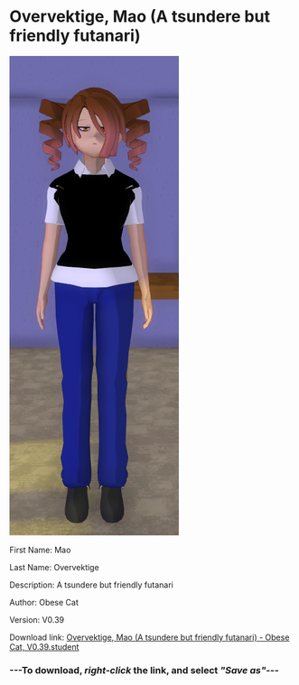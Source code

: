 # Overvektige, Mao (A tsundere but friendly futanari)

<img src = "https://raw.githubusercontent.com/Arbiter1223/Daigaku-Gurashi-Custom-Students/master/Students/Files/Overvektige%2C%20Mao%20(A%20tsundere%20but%20friendly%20futanari).png">

First Name: Mao

Last Name: Overvektige

Description: A tsundere but friendly futanari

Author: Obese Cat

Version: V0.39

Download link: <a href="https://raw.githubusercontent.com/Arbiter1223/Daigaku-Gurashi-Custom-Students/master/Students/Files/Overvektige%2C%20Mao%20(A%20tsundere%20but%20friendly%20futanari)%20-%20Obese%20Cat%2C%20V0.39.student">Overvektige, Mao (A tsundere but friendly futanari) - Obese Cat, V0.39.student</a>

### ---**To download, _right-click_ the link, and select _"Save as"_**---
